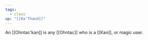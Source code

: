 ```yaml
---
tags:
  - class
up: "[[Ka'Thand]]"
---
```

An [[Ohntac'kan]] is any [[Ohntac]] who is a [[Kan]], or magic user. 